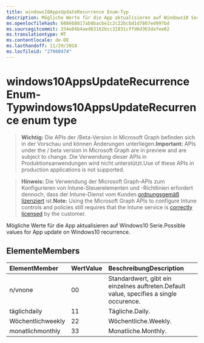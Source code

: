 ```yaml
---
title: windows10AppsUpdateRecurrence Enum-Typ
description: Mögliche Werte für die App aktualisieren auf Windows10 Serie.
ms.openlocfilehash: 608668817ab0bacbe1c2c22bcbd1d7807ed997bd
ms.sourcegitcommit: 334e84b4aed63162bcc31831cffd6d363dafee02
ms.translationtype: MT
ms.contentlocale: de-DE
ms.lasthandoff: 11/29/2018
ms.locfileid: "27060474"
---
```

# <a name="windows10appsupdaterecurrence-enum-type"></a><span data-ttu-id="e7956-103">windows10AppsUpdateRecurrence Enum-Typ</span><span class="sxs-lookup"><span data-stu-id="e7956-103">windows10AppsUpdateRecurrence enum type</span></span>

> <span data-ttu-id="e7956-104">**Wichtig:** Die APIs der /Beta-Version in Microsoft Graph befinden sich in der Vorschau und können Änderungen unterliegen.</span><span class="sxs-lookup"><span data-stu-id="e7956-104">**Important:** APIs under the / beta version in Microsoft Graph are in preview and are subject to change.</span></span> <span data-ttu-id="e7956-105">Die Verwendung dieser APIs in Produktionsanwendungen wird nicht unterstützt.</span><span class="sxs-lookup"><span data-stu-id="e7956-105">Use of these APIs in production applications is not supported.</span></span>

> <span data-ttu-id="e7956-106">**Hinweis:** Die Verwendung der Microsoft Graph-APIs zum Konfigurieren von Intune-Steuerelementen und -Richtlinien erfordert dennoch, dass der Intune-Dienst vom Kunden [ordnungsgemäß lizenziert](https://go.microsoft.com/fwlink/?linkid=839381) ist.</span><span class="sxs-lookup"><span data-stu-id="e7956-106">**Note:** Using the Microsoft Graph APIs to configure Intune controls and policies still requires that the Intune service is [correctly licensed](https://go.microsoft.com/fwlink/?linkid=839381) by the customer.</span></span>

<span data-ttu-id="e7956-107">Mögliche Werte für die App aktualisieren auf Windows10 Serie.</span><span class="sxs-lookup"><span data-stu-id="e7956-107">Possible values for App update on Windows10 recurrence.</span></span>
## <a name="members"></a><span data-ttu-id="e7956-108">Elemente</span><span class="sxs-lookup"><span data-stu-id="e7956-108">Members</span></span>
|<span data-ttu-id="e7956-109">Element</span><span class="sxs-lookup"><span data-stu-id="e7956-109">Member</span></span>|<span data-ttu-id="e7956-110">Wert</span><span class="sxs-lookup"><span data-stu-id="e7956-110">Value</span></span>|<span data-ttu-id="e7956-111">Beschreibung</span><span class="sxs-lookup"><span data-stu-id="e7956-111">Description</span></span>|
|:---|:---|:---|
|<span data-ttu-id="e7956-112">n/v</span><span class="sxs-lookup"><span data-stu-id="e7956-112">none</span></span>|<span data-ttu-id="e7956-113">0</span><span class="sxs-lookup"><span data-stu-id="e7956-113">0</span></span>|<span data-ttu-id="e7956-114">Standardwert, gibt ein einzelnes auftreten.</span><span class="sxs-lookup"><span data-stu-id="e7956-114">Default value, specifies a single occurence.</span></span>|
|<span data-ttu-id="e7956-115">täglich</span><span class="sxs-lookup"><span data-stu-id="e7956-115">daily</span></span>|<span data-ttu-id="e7956-116">1</span><span class="sxs-lookup"><span data-stu-id="e7956-116">1</span></span>|<span data-ttu-id="e7956-117">Tägliche.</span><span class="sxs-lookup"><span data-stu-id="e7956-117">Daily.</span></span>|
|<span data-ttu-id="e7956-118">Wöchentlich</span><span class="sxs-lookup"><span data-stu-id="e7956-118">weekly</span></span>|<span data-ttu-id="e7956-119">2</span><span class="sxs-lookup"><span data-stu-id="e7956-119">2</span></span>|<span data-ttu-id="e7956-120">Wöchentliche.</span><span class="sxs-lookup"><span data-stu-id="e7956-120">Weekly.</span></span>|
|<span data-ttu-id="e7956-121">monatlich</span><span class="sxs-lookup"><span data-stu-id="e7956-121">monthly</span></span>|<span data-ttu-id="e7956-122">3</span><span class="sxs-lookup"><span data-stu-id="e7956-122">3</span></span>|<span data-ttu-id="e7956-123">Monatliche.</span><span class="sxs-lookup"><span data-stu-id="e7956-123">Monthly.</span></span>|






